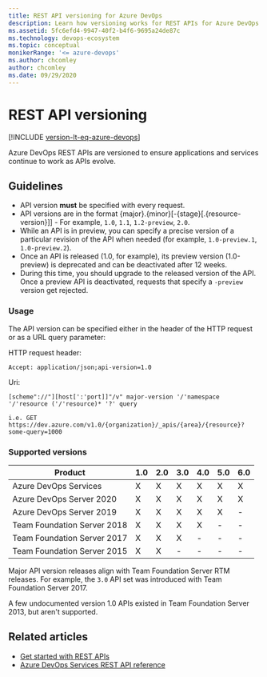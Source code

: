 ```yaml
---
title: REST API versioning for Azure DevOps
description: Learn how versioning works for REST APIs for Azure DevOps.
ms.assetid: 5fc6efd4-9947-40f2-b4f6-9695a24de87c
ms.technology: devops-ecosystem
ms.topic: conceptual
monikerRange: '<= azure-devops'
ms.author: chcomley
author: chcomley
ms.date: 09/29/2020
---
```


# REST API versioning

[!INCLUDE [version-lt-eq-azure-devops](../../includes/version-lt-eq-azure-devops.md)]

Azure DevOps REST APIs are versioned to ensure applications and services continue to work as APIs evolve.

## Guidelines

* API version **must** be specified with every request.
* API versions are in the format {major}.{minor}[-{stage}[.{resource-version}]] - For example, ```1.0```, ```1.1```, ```1.2-preview```, ```2.0```.
* While an API is in preview, you can specify a precise version of a particular revision of the API when needed (for example, ```1.0-preview.1```, ```1.0-preview.2```).
* Once an API is released (1.0, for example), its preview version (1.0-preview) is deprecated and can be deactivated after 12 weeks.
* During this time, you should upgrade to the released version of the API. Once a preview API is deactivated, requests that specify a ```-preview``` version get rejected.

### Usage

The API version can be specified either in the header of the HTTP request or as a URL query parameter:

HTTP request header:

```http
Accept: application/json;api-version=1.0
```

Uri:

```no-highlight
[scheme"://"][host[':'port]]"/v" major-version '/'namespace '/'resource ('/'resource)* '?' query

i.e. GET https://dev.azure.com/v1.0/{organization}/_apis/{area}/{resource}?some-query=1000
```

### Supported versions

| Product                     | 1.0 | 2.0 | 3.0 | 4.0 | 5.0 | 6.0 |
|-----------------------------|-----|-----|-----|-----|-----|-----|
| Azure DevOps Services       | X   | X   | X   | X   | X   | X  |
| Azure DevOps Server 2020    | X   | X   | X   | X   | X   | X  |
| Azure DevOps Server 2019    | X   | X   | X   | X   | X   | -   |
| Team Foundation Server 2018 | X   | X   | X   | X   | -   | -   |
| Team Foundation Server 2017 | X   | X   | X   | -   | -   | -   |
| Team Foundation Server 2015 | X   | X   | -   | -   | -   | -   |

Major API version releases align with Team Foundation Server RTM releases. For example, the `3.0` API set was introduced with Team Foundation Server 2017.

A few undocumented version 1.0 APIs existed in Team Foundation Server 2013, but aren't supported.

## Related articles

* [Get started with REST APIs](../how-to/call-rest-api.md)
* [Azure DevOps Services REST API reference](/rest/api/azure/devops/?preserve-view=true&view=azure-devops-rest-6.1)
